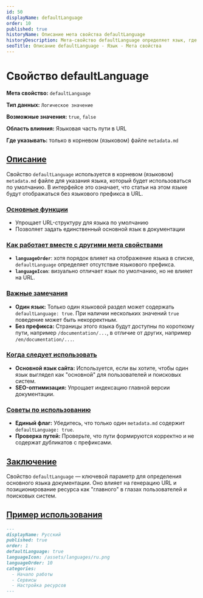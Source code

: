 ```yaml
---
id: 50  
displayName: defaultLanguage
order: 10  
published: true  
historyName: Описание мета свойства defaultLanguage  
historyDescription: Мета-свойство defaultLanguage определяет язык, где будет отсутствовать языковая часть в URL.  
seoTitle: Описание defaultLanguage - Язык - Мета свойства
---
```


# Свойство defaultLanguage

**Мета свойство:** `defaultLanguage`

**Тип данных:** `Логическое значение`

**Возможные значения:** `true`, `false`

**Область влияния:** Языковая часть пути в URL

**Где указывать:** только в корневом (языковом) файле `metadata.md`


## [Описание](description)

Свойство `defaultLanguage` используется в корневом (языковом) `metadata.md` файле для указания языка, который будет
использоваться по умолчанию. В интерфейсе это означает, что статьи на этом языке будут отображаться без языкового
префикса в URL.


### [Основные функции](basic-functions)

- Упрощает URL-структуру для языка по умолчанию
- Позволяет задать единственный основной язык в документации


### [Как работает вместе с другими мета свойствами](with-other-properties)

- **`languageOrder`**: хотя порядок влияет на отображение языка в списке, `defaultLanguage` определяет отсутствие языкового префикса.
- **`languageIcon`**: визуально отличает язык по умолчанию, но не влияет на URL.


### [Важные замечания](notes)

- **Один язык:** Только один языковой раздел может содержать `defaultLanguage: true`. При наличии нескольких значений `true` поведение может быть некорректным.
- **Без префикса:** Страницы этого языка будут доступны по короткому пути, например `/documentation/...`, в отличие от других, например `/en/documentation/...`.


### [Когда следует использовать](when-to-use)

- **Основной язык сайта:** Используется, если вы хотите, чтобы один язык выглядел как "основной" для пользователей и поисковых систем.
- **SEO-оптимизация:** Упрощает индексацию главной версии документации.


### [Советы по использованию](advice)

- **Единый флаг:** Убедитесь, что только один `metadata.md` содержит `defaultLanguage: true`.
- **Проверка путей:** Проверьте, что пути формируются корректно и не содержат дубликатов с префиксами.


## [Заключение](conclusion)

Свойство `defaultLanguage` — ключевой параметр для определения основного языка документации. 
Оно влияет на генерацию URL и позиционирование ресурса как "главного" в глазах пользователей и поисковых систем.


## [Пример использования](examples)

```md
---
displayName: Русский
published: true
order: 1
defaultLanguage: true
languageIcon: /assets/languages/ru.png
languageOrder: 10
categories:
  - Начало работы
  - Сервисы
  - Настройка ресурсов
---
```

